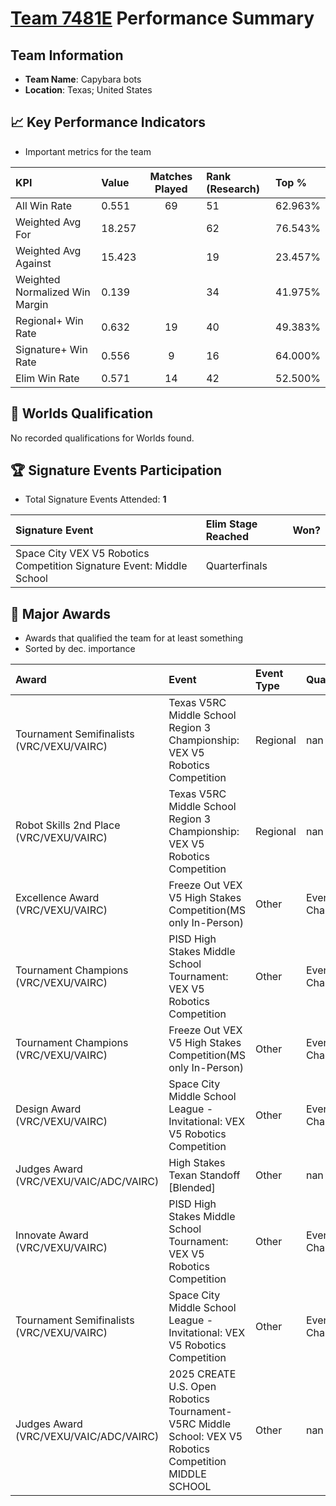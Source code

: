 # [Team 7481E](https://https://www.robotevents.com/teams/V5RC/7481E) Performance Summary

##  Team Information
- **Team Name**: Capybara bots
- **Location**: Texas; United States

## 📈 Key Performance Indicators
- Important metrics for the team

| KPI | Value | Matches Played | Rank (Research) | Top % |
|:---|:-----|:--------------:|:----|:-----|
| All Win Rate | 0.551 | 69 | 51 | 62.963% |
| Weighted Avg For | 18.257 |  | 62 | 76.543% |
| Weighted Avg Against | 15.423 |  | 19 | 23.457% |
| Weighted Normalized Win Margin | 0.139 |  | 34 | 41.975% |
| Regional+ Win Rate | 0.632 | 19 | 40 | 49.383% |
| Signature+ Win Rate | 0.556 | 9 | 16 | 64.000% |
| Elim Win Rate | 0.571 | 14 | 42 | 52.500% |


## 🎯 Worlds Qualification
No recorded qualifications for Worlds found.

## 🏆 Signature Events Participation
- Total Signature Events Attended: **1**

| Signature Event | Elim Stage Reached | Won? |
|:----------------|:-------------------|:----|
| Space City VEX V5 Robotics Competition Signature Event: Middle School | Quarterfinals |  |


## 🥇 Major Awards
- Awards that qualified the team for at least something
- Sorted by dec. importance

| Award | Event | Event Type | Qualification |
|:------|:------|:-----------|:--------------|
| Tournament Semifinalists (VRC/VEXU/VAIRC) | Texas V5RC Middle School Region 3 Championship: VEX V5 Robotics Competition | Regional | nan |
| Robot Skills 2nd Place (VRC/VEXU/VAIRC) | Texas V5RC Middle School Region 3 Championship: VEX V5 Robotics Competition | Regional | nan |
| Excellence Award (VRC/VEXU/VAIRC) | Freeze Out VEX V5 High Stakes Competition(MS only In-Person) | Other | Event Region Championship |
| Tournament Champions (VRC/VEXU/VAIRC) | PISD High Stakes Middle School Tournament: VEX V5 Robotics Competition | Other | Event Region Championship |
| Tournament Champions (VRC/VEXU/VAIRC) | Freeze Out VEX V5 High Stakes Competition(MS only In-Person) | Other | Event Region Championship |
| Design Award (VRC/VEXU/VAIRC) | Space City Middle School League - Invitational: VEX V5 Robotics Competition | Other | Event Region Championship |
| Judges Award (VRC/VEXU/VAIC/ADC/VAIRC) | High Stakes Texan Standoff [Blended] | Other | nan |
| Innovate Award (VRC/VEXU/VAIRC) | PISD High Stakes Middle School Tournament: VEX V5 Robotics Competition | Other | Event Region Championship |
| Tournament Semifinalists (VRC/VEXU/VAIRC) | Space City Middle School League - Invitational: VEX V5 Robotics Competition | Other | Event Region Championship |
| Judges Award (VRC/VEXU/VAIC/ADC/VAIRC) | 2025 CREATE U.S. Open Robotics Tournament- V5RC Middle School: VEX V5 Robotics Competition MIDDLE SCHOOL | Other | nan |

